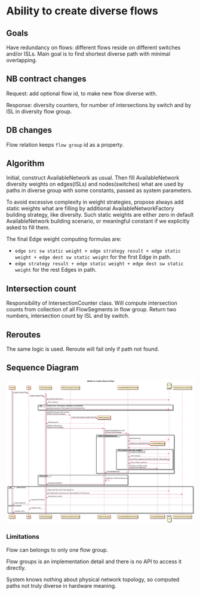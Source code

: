 # Ability to create diverse flows

## Goals
Have redundancy on flows: different flows reside on different switches and/or ISLs.
Main goal is to find shortest diverse path with minimal overlapping.

## NB contract changes
Request: add optional flow id, to make new flow diverse with.

Response: diversity counters, for number of intersections by switch and by ISL in diversity flow group.

## DB changes
Flow relation keeps `flow group` id as a property.

## Algorithm
Initial, construct AvailableNetwork as usual.
Then fill AvailableNetwork diversity weights on edges(ISLs) and nodes(switches) what are used by paths in diverse group with some constants, passed as system parameters.

To avoid excessive complexity in weight strategies, propose always add static weights what are filling by additional AvailableNetworkFactory building strategy, like diversity.
Such static weights are either zero in default AvailableNetwork building scenario, or meaningful constant if we explicitly asked to fill them.

The final Edge weight computing formulas are: 
- `edge src sw static weight + edge strategy result + edge static weight + edge dest sw static weight` for the first Edge in path.
- `edge strategy result + edge static weight + edge dest sw static weight` for the rest Edges in path.

## Intersection count
Responsibility of IntersectionCounter class. Will compute intersection counts from collection of all FlowSegments in flow group. 
Return two numbers, intersection count by ISL and by switch.

## Reroutes
The same logic is used. Reroute will fail only if path not found.
 
## Sequence Diagram
![Ability to create diverse flows](pce-diverse-flows-create.png)

### Limitations
Flow can belongs to only one flow group.

Flow groups is an implementation detail and there is no API to access it directly.

System knows nothing about physical network topology, so computed paths not truly diverse in hardware meaning.
